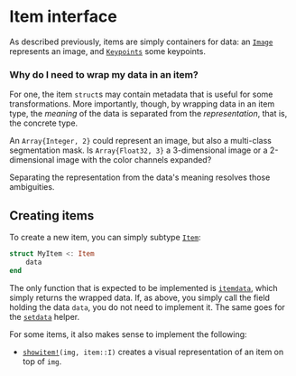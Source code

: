 # Item interface

As described previously, items are simply containers for data: an [`Image`](#) represents an image, and [`Keypoints`](#) some keypoints.

### Why do I need to wrap my data in an item?

For one, the item `struct`s may contain metadata that is useful for some transformations. More importantly, though, by wrapping data in an item type, the *meaning* of the data is separated from the *representation*, that is, the concrete type.

An `Array{Integer, 2}` could represent an image, but also a multi-class segmentation mask. Is `Array{Float32, 3}` a 3-dimensional image or a 2-dimensional image with the color channels expanded?

Separating the representation from the data's meaning resolves those ambiguities.

## Creating items

To create a new item, you can simply subtype [`Item`](#):

```julia
struct MyItem <: Item
    data
end
```

The only function that is expected to be implemented is [`itemdata`](#), which simply returns the wrapped data. If, as above, you simply call the field holding the data `data`, you do not need to implement it. The same goes for the [`setdata`](#) helper.

For some items, it also makes sense to implement the following:

- [`showitem!`](#)`(img, item::I)` creates a visual representation of an item on top of `img`.